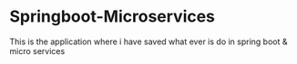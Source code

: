 # Springboot-Microservices
This is the application where i have saved what ever is do in spring boot &amp; micro services
